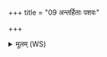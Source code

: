 +++
title = "09 अन्तर्हिताः पशवः"

+++
<details><summary>मूलम् (WS)</summary>

अन्तर्हिताः पशवः कक्ष्या मे ऽन्तर्हितं वयो यत् पतत्रि ।  
मैषां राध्यभिचार एष प्रत्यगेनान् प्रतिसरेण हन्मि ॥ ९ ॥
</details>